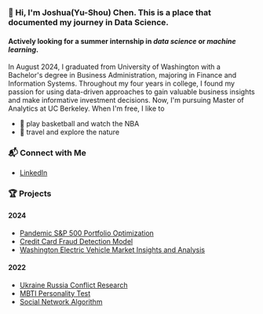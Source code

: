 ### 👋 Hi, I'm Joshua(Yu-Shou) Chen. This is a place that documented my journey in Data Science.
#### **Actively looking for a summer internship in _data science_ or _machine learning_.**  
In August 2024, I graduated from University of Washington with a Bachelor's degree in Business Administration, majoring in Finance and Information Systems. Throughout my four years in college, I found my passion for using data-driven approaches to gain valuable business insights and make informative investment decisions. Now, I'm pursuing Master of Analytics at UC Berkeley.
When I'm free, I like to  
* 🏀 play basketball and watch the NBA
* 🚞 travel and explore the nature
### 📬 Connect with Me
* [LinkedIn](https://www.linkedin.com/in/joshua-chen-a10359196/)  
### 🏆 Projects
#### 2024
* [Pandemic S&P 500 Portfolio Optimization](https://github.com/jjchen805/pandemic-portfolio-optimization.git)
* [Credit Card Fraud Detection Model](https://github.com/jjchen805/credit-card-fraud-detection.git)
* [Washington Electric Vehicle Market Insights and Analysis](https://github.com/jjchen805/EV-population.git)
#### 2022
* [Ukraine Russia Conflict Research](https://github.com/jjchen805/Ukraine-Russia-Conflict-Research.git)
* [MBTI Personality Test](https://github.com/jjchen805/MBTI-Test.git)
* [Social Network Algorithm](https://github.com/jjchen805/Social-Network-Algorithm.git)


